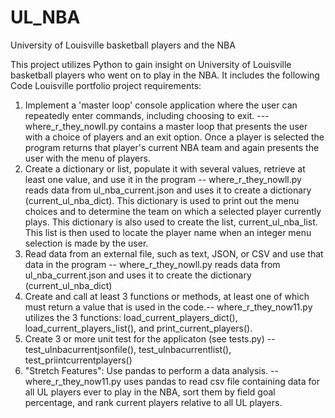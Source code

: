 # UL_NBA
University of Louisville basketball players and the NBA

This project utilizes Python to gain insight on University of Louisville basketball players who went on to play in the NBA. It includes the following Code Louisville portfolio project requirements:
 1) Implement a 'master loop' console application where the user can repeatedly enter commands, including choosing to exit. --- where_r_they_nowll.py contains a master loop that presents the user with a choice of players and an exit option. Once a player is selected the program returns that player's current NBA team and again presents the user with the menu of players.
 2) Create a dictionary or list, populate it with several values, retrieve at least one value, and use it in the program -- where_r_they_nowll.py reads data from ul_nba_current.json and uses it to create a dictionary (current_ul_nba_dict). This dictionary is used to print out the menu choices and to determine the team on which a selected player currently plays. This dictionary is also used to create the list, current_ul_nba_list. This list is then used to locate the player name when an integer menu selection is made by the user.
 3) Read data from an external file, such as text, JSON, or CSV and use that data in the program -- where_r_they_nowll.py reads data from ul_nba_current.json and uses it to create the dictionary (current_ul_nba_dict)
 4) Create and call at least 3 functions or methods, at least one of which must return a value that is used in the code.-- where_r_they_now11.py utilizes the 3 functions: load_current_players_dict(), load_current_players_list(), and print_current_players().
 5) Create 3 or more unit test for the applicaton (see tests.py) -- test_ulnbacurrentjsonfile(), test_ulnbacurrentlist(), test_priintcurrentplayers()
 6) "Stretch Features": Use pandas to perform a data analysis. -- where_r_they_now11.py uses pandas to read csv file containing data for all UL players ever to play in the NBA, sort them by field goal percentage, and rank current players relative to all UL players.
